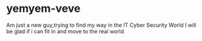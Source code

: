 # yemyem-veve 
Am just a new guy,trying to find my way in the IT Cyber Security World
I will be glad if i can fit in and move to the real world

